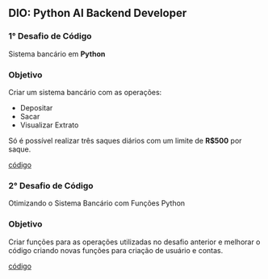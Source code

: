 ## DIO: Python AI Backend Developer

### 1° Desafio de Código

Sistema bancário em **Python**

### Objetivo
Criar um sistema bancário com as  operações:
- Depositar
- Sacar
- Visualizar Extrato
 
Só é possível realizar três saques diários com um limite de **R$500** por saque.

[código](conta_corrente.py)

### 2° Desafio de Código

Otimizando o Sistema Bancário com Funções Python

### Objetivo
Criar funções para as operações utilizadas no desafio anterior e melhorar o código criando novas funções para criação de usuário e contas.

[código](conta_corrente_funcoes.py)

